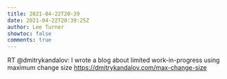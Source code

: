 ```yaml
---
title: 2021-04-22T20-39
date: 2021-04-22T20:39:25Z
author: Lee Turner
showtoc: false
comments: true
---
```


RT @dmitrykandalov: I wrote a blog about limited work-in-progress using maximum change size https://dmitrykandalov.com/max-change-size

